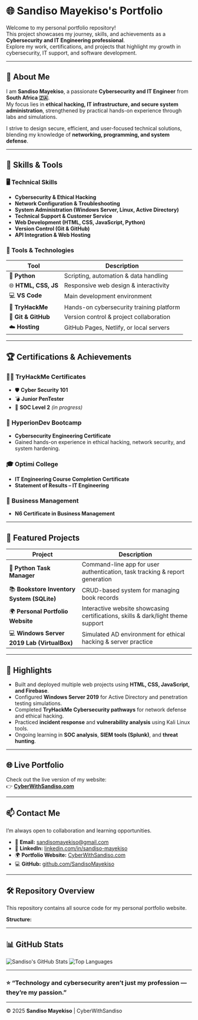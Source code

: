 # 🌐 Sandiso Mayekiso's Portfolio

Welcome to my personal portfolio repository!  
This project showcases my journey, skills, and achievements as a **Cybersecurity and IT Engineering professional**.  
Explore my work, certifications, and projects that highlight my growth in cybersecurity, IT support, and software development.

---

## 🚀 About Me
I am **Sandiso Mayekiso**, a passionate **Cybersecurity and IT Engineer** from **South Africa 🇿🇦**.  
My focus lies in **ethical hacking, IT infrastructure, and secure system administration**, strengthened by practical hands-on experience through labs and simulations.

I strive to design secure, efficient, and user-focused technical solutions, blending my knowledge of **networking, programming, and system defense**.

---

## 🧠 Skills & Tools

### 🖥️ Technical Skills
- **Cybersecurity & Ethical Hacking**
- **Network Configuration & Troubleshooting**
- **System Administration (Windows Server, Linux, Active Directory)**
- **Technical Support & Customer Service**
- **Web Development (HTML, CSS, JavaScript, Python)**
- **Version Control (Git & GitHub)**
- **API Integration & Web Hosting**

### 🧰 Tools & Technologies
| Tool | Description |
|------|--------------|
| 🐍 **Python** | Scripting, automation & data handling |
| 🌐 **HTML, CSS, JS** | Responsive web design & interactivity |
| 💻 **VS Code** | Main development environment |
| 🔐 **TryHackMe** | Hands-on cybersecurity training platform |
| 🧠 **Git & GitHub** | Version control & project collaboration |
| ☁️ **Hosting** | GitHub Pages, Netlify, or local servers |

---

## 🏆 Certifications & Achievements

### 🧑‍💻 **TryHackMe Certificates**
- 🛡️ **Cyber Security 101**
- 💣 **Junior PenTester**
- 🧩 **SOC Level 2** *(in progress)*

### 🏫 **HyperionDev Bootcamp**
- **Cybersecurity Engineering Certificate**
- Gained hands-on experience in ethical hacking, network security, and system hardening.

### 🎓 **Optimi College**
- **IT Engineering Course Completion Certificate**
- **Statement of Results – IT Engineering**

### 💼 **Business Management**
- **N6 Certificate in Business Management**

---

## 💼 Featured Projects
| Project | Description |
|----------|-------------|
| 🧰 **Python Task Manager** | Command-line app for user authentication, task tracking & report generation |
| 📚 **Bookstore Inventory System (SQLite)** | CRUD-based system for managing book records |
| 🌍 **Personal Portfolio Website** | Interactive website showcasing certifications, skills & dark/light theme support |
| 💻 **Windows Server 2019 Lab (VirtualBox)** | Simulated AD environment for ethical hacking & server practice |

---

## 🌟 Highlights
- Built and deployed multiple web projects using **HTML, CSS, JavaScript, and Firebase**.
- Configured **Windows Server 2019** for Active Directory and penetration testing simulations.
- Completed **TryHackMe Cybersecurity pathways** for network defense and ethical hacking.
- Practiced **incident response** and **vulnerability analysis** using Kali Linux tools.
- Ongoing learning in **SOC analysis**, **SIEM tools (Splunk)**, and **threat hunting**.

---

## 🌐 Live Portfolio
Check out the live version of my website:  
👉 [**CyberWithSandiso.com**](https://sandisomayekiso.github.io/My-portfolio-site/)

---

## 📫 Contact Me
I’m always open to collaboration and learning opportunities.  

- 📧 **Email:** [sandisomayekiso@gmail.com](mailto:mayekisosandisoo@gmail.com)  
- 💼 **LinkedIn:** [linkedin.com/in/sandiso-mayekiso](https://linkedin.com/in/sandiso-mayekiso)  
- 🌍 **Portfolio Website:** [CyberWithSandiso.com](https://sandisomayekiso.github.io/My-portfolio-site/) 
- 💻 **GitHub:** [github.com/SandisoMayekiso](https://github.com/SandisoMayekiso)

---

## 🛠️ Repository Overview
This repository contains all source code for my personal portfolio website.

**Structure:**

---

## 📊 GitHub Stats
![Sandiso's GitHub Stats](https://github-readme-stats.vercel.app/api?username=SandisoMayekiso&show_icons=true&theme=tokyonight)
![Top Languages](https://github-readme-stats.vercel.app/api/top-langs/?username=SandisoMayekiso&layout=compact&theme=tokyonight)

---

### ⭐ “Technology and cybersecurity aren’t just my profession — they’re my passion.”
---

© 2025 **Sandiso Mayekiso** | CyberWithSandiso

